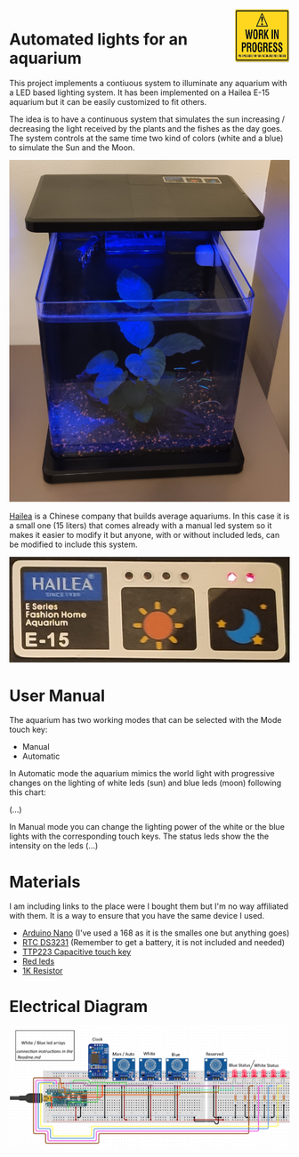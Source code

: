 <img src="./images/wip.jpg" alt="Work in progress" width="100" height="100" align="right" />

# Automated lights for an aquarium 
This project implements a contiuous system to illuminate any aquarium with a LED based lighting system. It has been implemented on a Hailea E-15 aquarium but it can be easily customized to fit others.

The idea is to have a continuous system that simulates the sun increasing / decreasing the light received by the plants and the fishes as the day goes. The system controls at the same time two kind of colors (white and a blue) to simulate the Sun and the Moon.

![Front view of a Hailea E-15](./images/front_view.jpg)

[Hailea](http://hailea.com/e-hailea/index.htm) is a Chinese company that builds average aquariums. In this case it is a small one (15 liters) that comes already with a manual led system so it makes it easier to modify it but anyone,  with or without included leds, can be modified to include this system.

<p align="center">
  <img src="./images/brand_and_model.jpg">
</p>

# User Manual

The aquarium has two working modes that can be selected with the Mode touch key:

* Manual
* Automatic

In Automatic mode the aquarium mimics the world light with progressive changes on the lighting of white leds (sun) and blue leds (moon) following this chart:

(...)

In Manual mode you can change the lighting power of the white or the blue lights with the corresponding touch keys. The status leds show the the intensity on the leds (...)

# Materials

I am including links to the place were I bought them but I'm no way affiliated with them. It is a way to ensure that you have the same device I used.

* [Arduino Nano](https://www.aliexpress.com/item/32845416583.html?spm=a2g0s.9042311.0.0.48ec4c4dxoacGG) (I've used a 168 as it is the smalles one but anything goes)
* [RTC DS3231](https://www.aliexpress.com/item/32889773722.html?spm=a2g0s.9042311.0.0.27424c4dvry968) (Remember to get a battery, it is not included and needed)
* [TTP223 Capacitive touch key](https://www.aliexpress.com/item/32815466969.html?spm=a2g0s.9042311.0.0.27424c4dvkudii)
* [Red leds](https://www.aliexpress.com/item/32862878599.html?spm=2114.12010612.8148356.1.116019a6mAhl0N)
* [1K Resistor](https://www.aliexpress.com/item/33029770547.html?spm=a2g0s.9042311.0.0.27424c4dvkudii)

# Electrical Diagram

![Diagram](./images/application_diagram.png)

